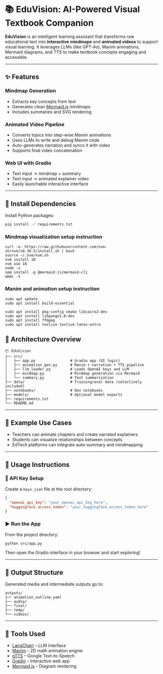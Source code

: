 # 📚 EduVision: AI-Powered Visual Textbook Companion

**EduVision** is an intelligent learning assistant that transforms raw educational text into **interactive mindmaps** and **animated videos** to support visual learning. It leverages LLMs (like GPT-4o), Manim animations, Mermaid diagrams, and TTS to make textbook concepts engaging and accessible.

---

## ✨ Features

### **Mindmap Generation**
  - Extracts key concepts from text
  - Generates clean [Mermaid.js](https://mermaid-js.github.io/) mindmaps
  - Includes summaries and SVG rendering

### **Animated Video Pipeline**
  - Converts topics into step-wise Manim animations
  - Uses LLMs to write and debug Manim code
  - Auto-generates narration and syncs it with video
  - Supports final video concatenation

### **Web UI with Gradio**
  - Text input → mindmap + summary
  - Text input → animated explainer video
  - Easily launchable interactive interface

---

## 🔧 Install Dependencies

Install Python packages:

```bash
pip install -r requirements.txt
```

### **Mindmap visualization setup instruction**

```
curl -o- https://raw.githubusercontent.com/nvm-sh/nvm/v0.39.5/install.sh | bash
source ~/.nvm/nvm.sh
nvm install 18
nvm use 18
node -v
npm install -g @mermaid-js/mermaid-cli
mmdc -V
```
### **Manim and animation setup instruction**

```
sudo apt update
sudo apt install build-essential
```

```
sudo apt install pkg-config cmake libcairo2-dev
sudo apt install libpango1.0-dev
sudo apt install ffmpeg
sudo apt install texlive texlive-latex-extra
```


## 🧠 Architecture Overview

```
📦 EduVision
├── src/
│   ├── app.py                # Gradio app (UI logic)
│   ├── animation_gen.py      # Manim + narration + TTS pipeline
│   ├── llm_loader.py         # Loads OpenAI keys and LLM
│   ├── mindmap.py            # Mindmap generation via Mermaid
│   └── summary.py            # Text summarization
├── data/                     # Training/eval data (selectively included)
├── notebooks/                # Dev notebooks
├── models/                   # Optional model exports
├── requirements.txt
└── README.md
```

---

## 🧪 Example Use Cases

- Teachers can animate chapters and create narrated explainers
- Students can visualize relationships between concepts
- EdTech platforms can integrate auto-summary and mindmapping

---

## 🧭 Usage Instructions

### 🔑 API Key Setup

Create a `keys.json` file at the root directory:

```json
{
  "openai_api_key": "your_openai_api_key_here",
  "huggingface_access_token": "your_huggingface_access_token_here"
}
```

### ▶️ Run the App

From the project directory:

```bash
python src/app.py
```

Then open the Gradio interface in your browser and start exploring!

---

## 📂 Output Structure

Generated media and intermediate outputs go to:

```
outputs/
├── animation_outline.yaml
├── audio/
├── final/
├── temp/
└── videos/
```

---

## 🧰 Tools Used

- [LangChain](https://github.com/hwchase17/langchain) – LLM interface
- [Manim](https://www.manim.community/) – 2D math animation engine
- [gTTS](https://pypi.org/project/gTTS/) – Google Text-to-Speech
- [Gradio](https://www.gradio.app/) – Interactive web app
- [Mermaid.js](https://mermaid-js.github.io/) – Diagram rendering

